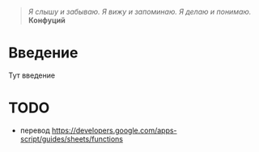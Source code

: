 > *Я слышу и забываю. Я вижу и запоминаю. Я делаю и понимаю.* **Конфуций**

# Введение
Тут введение
# TODO
- перевод https://developers.google.com/apps-script/guides/sheets/functions
